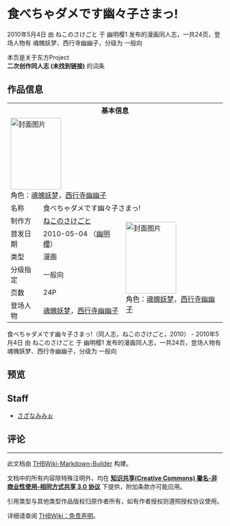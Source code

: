 # 食べちゃダメです幽々子さまっ!

<!-- source html: G:\repos\THBWiki-Markdown-Builder\THBWikiMarkdown\Temp\main\5\5f\ns0%3A%E9%A3%9F%E3%81%B9%E3%81%A1%E3%82%83%E3%83%80%E3%83%A1%E3%81%A7%E3%81%99%E5%B9%BD%E3%80%85%E5%AD%90%E3%81%95%E3%81%BE%E3%81%A3%21.html -->

2010年5月4日 由 ねこのさけごと 于 幽明樱1 发布的漫画同人志，一共24页，登场人物有 魂魄妖梦、西行寺幽幽子，分级为 一般向

本页是关于东方Project  
 **二次创作同人志 (未找到链接)** 的词条

## 作品信息

<table><tbody><tr><th colspan="3">基本信息</th></tr><tr><td class="cover-artwork-mobile" colspan="2"><a href="./文件-食べちゃダメです幽々子さまっ!封面.jpg.md" class="image" title="封面图片"><img alt="封面图片" src="https://upload.thwiki.cc/thumb/4/4a/%E9%A3%9F%E3%81%B9%E3%81%A1%E3%82%83%E3%83%80%E3%83%A1%E3%81%A7%E3%81%99%E5%B9%BD%E3%80%85%E5%AD%90%E3%81%95%E3%81%BE%E3%81%A3%21%E5%B0%81%E9%9D%A2.jpg/118px-%E9%A3%9F%E3%81%B9%E3%81%A1%E3%82%83%E3%83%80%E3%83%A1%E3%81%A7%E3%81%99%E5%B9%BD%E3%80%85%E5%AD%90%E3%81%95%E3%81%BE%E3%81%A3%21%E5%B0%81%E9%9D%A2.jpg" decoding="async" loading="lazy" width="118" height="168" srcset="https://upload.thwiki.cc/thumb/4/4a/%E9%A3%9F%E3%81%B9%E3%81%A1%E3%82%83%E3%83%80%E3%83%A1%E3%81%A7%E3%81%99%E5%B9%BD%E3%80%85%E5%AD%90%E3%81%95%E3%81%BE%E3%81%A3%21%E5%B0%81%E9%9D%A2.jpg/176px-%E9%A3%9F%E3%81%B9%E3%81%A1%E3%82%83%E3%83%80%E3%83%A1%E3%81%A7%E3%81%99%E5%B9%BD%E3%80%85%E5%AD%90%E3%81%95%E3%81%BE%E3%81%A3%21%E5%B0%81%E9%9D%A2.jpg 1.5x, https://upload.thwiki.cc/thumb/4/4a/%E9%A3%9F%E3%81%B9%E3%81%A1%E3%82%83%E3%83%80%E3%83%A1%E3%81%A7%E3%81%99%E5%B9%BD%E3%80%85%E5%AD%90%E3%81%95%E3%81%BE%E3%81%A3%21%E5%B0%81%E9%9D%A2.jpg/235px-%E9%A3%9F%E3%81%B9%E3%81%A1%E3%82%83%E3%83%80%E3%83%A1%E3%81%A7%E3%81%99%E5%B9%BD%E3%80%85%E5%AD%90%E3%81%95%E3%81%BE%E3%81%A3%21%E5%B0%81%E9%9D%A2.jpg 2x" data-file-width="269" data-file-height="384"></a><div class="cover-char">角色：<a href="./魂魄妖梦.md" title="魂魄妖梦">魂魄妖梦</a>，<a href="./西行寺幽幽子.md" title="西行寺幽幽子">西行寺幽幽子</a></div></td>
</tr><tr><td class="label">名称</td><td colspan="2"> 食べちゃダメです幽々子さまっ! </td></tr><tr><td class="label">制作方</td><td><a href="./ねこのさけごと.md" title="ねこのさけごと">ねこのさけごと</a></td><td class="cover-artwork" rowspan="6" style="min-width:168px;"><a href="./文件-食べちゃダメです幽々子さまっ!封面.jpg.md" class="image" title="封面图片"><img alt="封面图片" src="https://upload.thwiki.cc/thumb/4/4a/%E9%A3%9F%E3%81%B9%E3%81%A1%E3%82%83%E3%83%80%E3%83%A1%E3%81%A7%E3%81%99%E5%B9%BD%E3%80%85%E5%AD%90%E3%81%95%E3%81%BE%E3%81%A3%21%E5%B0%81%E9%9D%A2.jpg/118px-%E9%A3%9F%E3%81%B9%E3%81%A1%E3%82%83%E3%83%80%E3%83%A1%E3%81%A7%E3%81%99%E5%B9%BD%E3%80%85%E5%AD%90%E3%81%95%E3%81%BE%E3%81%A3%21%E5%B0%81%E9%9D%A2.jpg" decoding="async" loading="lazy" width="118" height="168" srcset="https://upload.thwiki.cc/thumb/4/4a/%E9%A3%9F%E3%81%B9%E3%81%A1%E3%82%83%E3%83%80%E3%83%A1%E3%81%A7%E3%81%99%E5%B9%BD%E3%80%85%E5%AD%90%E3%81%95%E3%81%BE%E3%81%A3%21%E5%B0%81%E9%9D%A2.jpg/176px-%E9%A3%9F%E3%81%B9%E3%81%A1%E3%82%83%E3%83%80%E3%83%A1%E3%81%A7%E3%81%99%E5%B9%BD%E3%80%85%E5%AD%90%E3%81%95%E3%81%BE%E3%81%A3%21%E5%B0%81%E9%9D%A2.jpg 1.5x, https://upload.thwiki.cc/thumb/4/4a/%E9%A3%9F%E3%81%B9%E3%81%A1%E3%82%83%E3%83%80%E3%83%A1%E3%81%A7%E3%81%99%E5%B9%BD%E3%80%85%E5%AD%90%E3%81%95%E3%81%BE%E3%81%A3%21%E5%B0%81%E9%9D%A2.jpg/235px-%E9%A3%9F%E3%81%B9%E3%81%A1%E3%82%83%E3%83%80%E3%83%A1%E3%81%A7%E3%81%99%E5%B9%BD%E3%80%85%E5%AD%90%E3%81%95%E3%81%BE%E3%81%A3%21%E5%B0%81%E9%9D%A2.jpg 2x" data-file-width="269" data-file-height="384"></a><div class="cover-char">角色：<a href="./魂魄妖梦.md" title="魂魄妖梦">魂魄妖梦</a>，<a href="./西行寺幽幽子.md" title="西行寺幽幽子">西行寺幽幽子</a></div></td>
</tr><tr><td class="label">首发日期</td><td>2010-05-04&#160;（<a href="/展会作品列表?e=%E5%B9%BD%E6%98%8E%E6%A8%B1%231">幽明櫻</a>）</td></tr><tr><td class="label">类型</td><td>漫画</td></tr><tr><td class="label">分级指定</td><td>一般向</td></tr><tr><td class="label">页数</td><td>24P</td></tr><tr><td class="label">登场人物</td><td><a href="./魂魄妖梦.md" title="魂魄妖梦">魂魄妖梦</a>，<a href="./西行寺幽幽子.md" title="西行寺幽幽子">西行寺幽幽子</a></td></tr></tbody></table>

食べちゃダメです幽々子さまっ!（同人志，ねこのさけごと，2010） - 2010年5月4日 由 ねこのさけごと 于 幽明樱1 发布的漫画同人志，一共24页，登场人物有 魂魄妖梦、西行寺幽幽子，分级为 一般向

## 预览

## Staff
- [さざなみみぉ](./さざなみみぉ.md)


## 评论




---

此文档由 [THBWiki-Markdown-Builder](https://github.com/Delsin-Yu/THBWiki-Markdown-Builder) 构建。

文档中的所有内容除特殊注明外，均在 [**知识共享(Creative Commons) 署名-非商业性使用-相同方式共享 3.0 协议**](https://creativecommons.org/licenses/by-sa/3.0/deed.zh-hans) 下提供，附加条款亦可能应用。

引用类型与其他类型作品版权归原作者所有，如有作者授权则遵照授权协议使用。

详细请查阅 [THBWiki：免责声明](https://thbwiki.cc/THBWiki:%E5%85%8D%E8%B4%A3%E5%A3%B0%E6%98%8E)。

